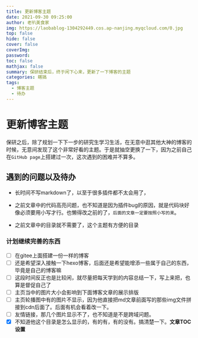 ```yaml
---
title: 更新博客主题
date: 2021-09-30 09:25:00
author: 老叭美食家
img: https://laobablog-1304292449.cos.ap-nanjing.myqcloud.com/0.jpg
top: false
hide: false
cover: false
coverImg: 
password: 
toc: false
mathjax: false
summary: 保研结束后，终于闲下心来，更新了一下博客的主题
categories: 瞎搞
tags:
  - 博客主题
  - 待办
---
```


# 更新博客主题

保研之后，除了规划一下下一步的研究生学习生活，在无意中逛其他大神的博客的时候，无意间发现了这个非常好看的主题。于是就抽空更换了一下，因为之前自己在`GitHub page`上搭建过一次，这次遇到的困难并不算多。

## 遇到的问题以及待办

- 长时间不写markdown了，以至于很多插件都不太会用了，

- 之前文章中的代码高亮问题，也不知道是因为插件bug的原因，就是代码块好像必须要用小写才行。也懒得改之前的了，`后面的文章一定要按照小写的来`。

- 之前文章中的目录就不需要了，这个主题有方便的目录


### 计划继续完善的东西

- [ ] 在gitee上面搭建一份一样的博客
- [ ] 还是希望深入接触一下hexo博客，后面还是希望能增添一些属于自己的东西，毕竟是自己的博客嘛
- [ ] 这段时间反正也是比较闲，就尽量把每天学到的内容总结一下，写上来把，也算是督促自己了
- [ ] 主页当中的图片大小会影响到下面博客文章的展示排版
- [ ] 主页轮播图中有的图片不显示，因为他直接把md文章前面写的那些img文件拼接到cdn后面了。后面有机会看着改一下。
- [ ] 友情链接，那几个图片显示不了，也不知道是不是跨域问题。
- [x] 不知道他这个目录是怎么显示的，有的有，有的没有。搞清楚一下。**文章TOC设置**